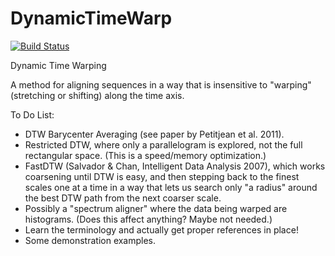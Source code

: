 # DynamicTimeWarp

[![Build Status](https://travis-ci.org/joefowler/DynamicTimeWarp.jl.svg?branch=master)](https://travis-ci.org/joefowler/DynamicTimeWarp.jl)

Dynamic Time Warping

A method for aligning sequences in a way that is insensitive to "warping" (stretching
or shifting) along the time axis.


To Do List:
* DTW Barycenter Averaging (see paper by Petitjean et al. 2011).
* Restricted DTW, where only a parallelogram is explored, not the full rectangular
  space. (This is a speed/memory optimization.)
* FastDTW (Salvador & Chan, Intelligent Data Analysis 2007), which works coarsening until
  DTW is easy, and then stepping back to the finest scales one at a time in a way that
  lets us search only "a radius" around the best DTW path from the next coarser scale.
* Possibly a "spectrum aligner" where the data being warped are histograms. (Does this
  affect anything? Maybe not needed.)
* Learn the terminology and actually get proper references in place!
* Some demonstration examples.
  